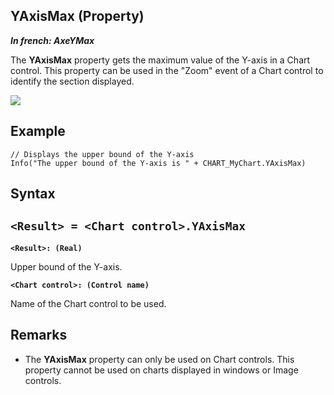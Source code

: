 
## YAxisMax (Property)

***In french: AxeYMax***
	



<a name="XUse"></a>
<a name="Use"></a>
<a name="description"></a>
The **YAxisMax** property gets the maximum value of the Y-axis in a Chart control. This property can be used in the "Zoom" event of a Chart control to identify the section displayed.

![](https://doc.pcsoft.fr/en-US/images/image.awp?langid=3&name=Graphe_axes2%201.gif)



<a name="Example1"></a>
<a name="sample_code"></a>

## Example


```wl
// Displays the upper bound of the Y-axis
Info("The upper bound of the Y-axis is " + CHART_MyChart.YAxisMax)
```

<a name="XSYNTAX"></a>
<a name="SYNTAX1"></a>

## Syntax

`<Result> = <Chart control>.YAxisMax`
---

**`<Result>: (Real)`**

Upper bound of the Y-axis.

**`<Chart control>: (Control name)`**

Name of the Chart control to be used.  



<a name="NOTE0"></a>
<a name="NOTE0_1"></a>

## Remarks


- The **YAxisMax** property can only be used on Chart controls. This property cannot be used on charts displayed in windows or Image controls.





